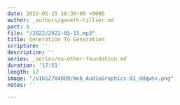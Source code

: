 ```yaml
---
date: 2022-05-15 10:30:00 +0000
author: _authors/gareth-hillier.md
part: 6
file: "/2022/2022-05-15.mp3"
title: Generation To Generation
scripture: ''
description: ''
series: _series/no-other-foundation.md
duration: '17:51'
length: 17
image: "/v1652784089/Web_AudioGraphics-01_ddqwhx.png"
notes: ''

---
```

